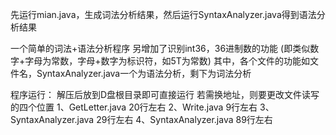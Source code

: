 先运行mian.java，生成词法分析结果，然后运行SyntaxAnalyzer.java得到语法分析结果

一个简单的词法+语法分析程序
另增加了识别int36，36进制数的功能
(即类似数字+字母为常数，字母+数字为标识符，如5T为常数)
其中，各个文件的功能如文件名，SyntaxAnalyzer.java一个为语法分析，剩下为词法分析

程序运行：
解压后放到D盘根目录即可直接运行
若需换地址，则要更改文件读写的四个位置
1、GetLetter.java  20行左右
2、Write.java  9行左右
3、SyntaxAnalyzer.java 29行左右
4、SyntaxAnalyzer.java 89行左右
